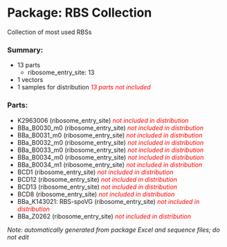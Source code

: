 # Package: RBS Collection

Collection of most used RBSs

### Summary:

- 13 parts
    - ribosome_entry_site: 13
- 1 vectors
- 1 samples for distribution _<span style="color:red">13 parts not included</span>_

### Parts:

- K2963006 (ribosome_entry_site) _<span style="color:red">not included in distribution</span>_
- BBa_B0030_m0 (ribosome_entry_site) _<span style="color:red">not included in distribution</span>_
- BBa_B0031_m0 (ribosome_entry_site) _<span style="color:red">not included in distribution</span>_
- BBa_B0032_m0 (ribosome_entry_site) _<span style="color:red">not included in distribution</span>_
- BBa_B0033_m0 (ribosome_entry_site) _<span style="color:red">not included in distribution</span>_
- BBa_B0034_m0 (ribosome_entry_site) _<span style="color:red">not included in distribution</span>_
- BBa_B0034_m1 (ribosome_entry_site) _<span style="color:red">not included in distribution</span>_
- BCD1 (ribosome_entry_site) _<span style="color:red">not included in distribution</span>_
- BCD12 (ribosome_entry_site) _<span style="color:red">not included in distribution</span>_
- BCD13 (ribosome_entry_site) _<span style="color:red">not included in distribution</span>_
- BCD8 (ribosome_entry_site) _<span style="color:red">not included in distribution</span>_
- BBa_K143021: RBS-spoVG (ribosome_entry_site) _<span style="color:red">not included in distribution</span>_
- BBa_Z0262 (ribosome_entry_site) _<span style="color:red">not included in distribution</span>_

_Note: automatically generated from package Excel and sequence files; do not edit_
